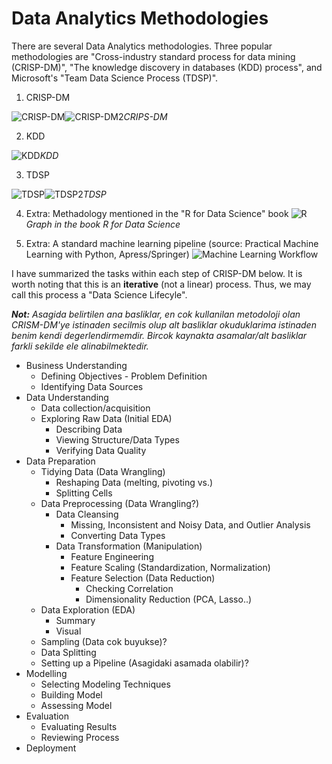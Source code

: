 # Data Analytics Methodologies


There are several Data Analytics methodologies. Three popular methodologies are "Cross-industry standard process for data mining (CRISP-DM)", "The knowledge discovery in databases (KDD) process", and Microsoft's "Team Data Science Process (TDSP)".

1. CRISP-DM

![CRISP-DM](https://barnraisersllc.com/wp-content/uploads/2018/09/CRISP_en.png)![CRISP-DM2](https://www.actuaries.digital/wp-content/uploads/2016/07/datapic2.png)*CRIPS-DM*

2. KDD

![KDD](https://www.actuaries.digital/wp-content/uploads/2016/07/datapic1.png)*KDD* 

3. TDSP

![TDSP](https://docs.microsoft.com/en-us/azure/machine-learning/team-data-science-process/media/overview/tdsp-lifecycle2.png)![TDSP2](https://docs.microsoft.com/en-us/azure/machine-learning/team-data-science-process/media/overview/tdsp-tasks-by-roles.png)*TDSP*

4. Extra: Methadology mentioned in the "R for Data Science" book
![R](https://d33wubrfki0l68.cloudfront.net/795c039ba2520455d833b4034befc8cf360a70ba/558a5/diagrams/data-science-explore.png)*Graph in the book R for Data Science*

5. Extra: A standard machine learning pipeline (source: Practical Machine Learning with Python, Apress/Springer)
![Machine Learning Workflow](https://cdn-images-1.medium.com/max/1600/1*2T5rbjOBGVFdSvtlhCqlNg.png)


I have summarized the tasks within each step of CRISP-DM  below. It is worth noting that this is an **iterative** (not a linear) process. Thus, we may call this process a "Data Science Lifecyle".

_**Not:** Asagida belirtilen ana basliklar, en cok kullanilan metodoloji olan CRISM-DM'ye istinaden secilmis olup alt basliklar okuduklarima istinaden benim kendi degerlendirmemdir. Bircok kaynakta asamalar/alt basliklar farkli sekilde ele alinabilmektedir._

* Business Understanding
    - Defining Objectives - Problem Definition
    - Identifying Data Sources
* Data Understanding
    - Data collection/acquisition
    - Exploring Raw Data (Initial EDA)
        + Describing Data
        + Viewing Structure/Data Types
        + Verifying Data Quality
* Data Preparation 
    - Tidying Data (Data Wrangling)
        + Reshaping Data (melting, pivoting vs.)
        + Splitting Cells
    - Data Preprocessing (Data Wrangling?)
        + Data Cleansing
            - Missing, Inconsistent and Noisy Data, and Outlier Analysis
            - Converting Data Types
        + Data Transformation (Manipulation)
            - Feature Engineering
            - Feature Scaling (Standardization, Normalization)
            - Feature Selection (Data Reduction)
                * Checking Correlation
                * Dimensionality Reduction (PCA, Lasso..)
    - Data Exploration (EDA)
        + Summary
        + Visual
    - Sampling (Data cok buyukse)?
    - Data Splitting
    - Setting up a Pipeline (Asagidaki asamada olabilir)?
* Modelling
    - Selecting Modeling Techniques
    - Building Model
    - Assessing Model
* Evaluation
    - Evaluating Results
    - Reviewing Process
* Deployment


